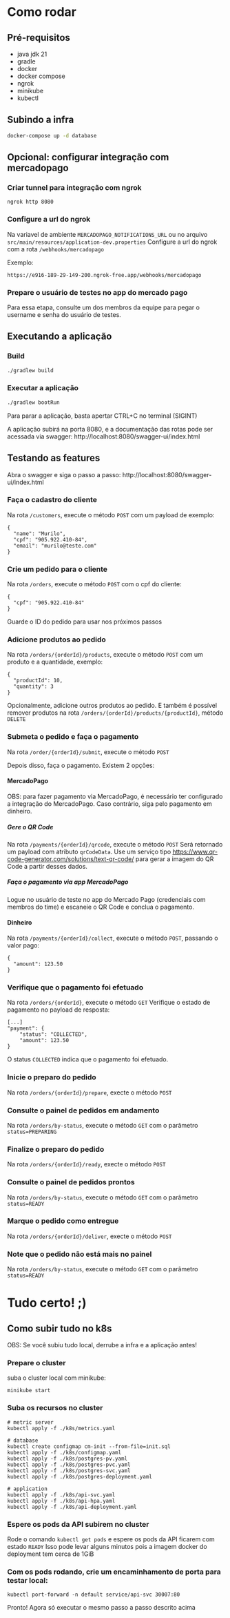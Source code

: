 # Como rodar

## Pré-requisitos

- java jdk 21
- gradle
- docker
- docker compose
- ngrok
- minikube
- kubectl

## Subindo a infra

```sh
docker-compose up -d database
```

## Opcional: configurar integração com mercadopago

### Criar tunnel para integração com ngrok
```
ngrok http 8080
```

### Configure a url do ngrok
Na variavel de ambiente `MERCADOPAGO_NOTIFICATIONS_URL` ou no arquivo `src/main/resources/application-dev.properties`
Configure a url do ngrok com a rota `/webhooks/mercadopago`

Exemplo:
```
https://e916-189-29-149-200.ngrok-free.app/webhooks/mercadopago
```

### Prepare o usuário de testes no app do mercado pago
Para essa etapa, consulte um dos membros da equipe para pegar o username e senha do usuário de testes.

## Executando a aplicação

### Build
```sh
./gradlew build
```

### Executar a aplicação
```sh
./gradlew bootRun
```
Para parar a aplicação, basta apertar CTRL+C no terminal (SIGINT)

A aplicação subirá na porta 8080, e a documentação das rotas pode ser acessada via swagger:
http://localhost:8080/swagger-ui/index.html

## Testando as features

Abra o swagger e siga o passo a passo:
http://localhost:8080/swagger-ui/index.html

### Faça o cadastro do cliente
Na rota `/customers`, execute o método `POST` com um payload de exemplo:
```
{
  "name": "Murilo",
  "cpf": "905.922.410-84",
  "email": "murilo@teste.com"
}
```

### Crie um pedido para o cliente
Na rota `/orders`, execute o método `POST` com o cpf do cliente:
```
{
  "cpf": "905.922.410-84"
}
```
Guarde o ID do pedido para usar nos próximos passos

### Adicione produtos ao pedido
Na rota `/orders/{orderId}/products`, execute o método `POST` com um produto e a quantidade, exemplo:
```
{
  "productId": 10,
  "quantity": 3
}
```

Opcionalmente, adicione outros produtos ao pedido. 
E também é possível remover produtos na rota `/orders/{orderId}/products/{productId}`, método `DELETE`

### Submeta o pedido e faça o pagamento
Na rota `/order/{orderId}/submit`, execute o método `POST`

Depois disso, faça o pagamento. Existem 2 opções:

#### MercadoPago

OBS: para fazer pagamento via MercadoPago, é necessário ter configurado a integração do MercadoPago. Caso contrário, siga pelo pagamento em dinheiro.

##### Gere o QR Code
Na rota `/payments/{orderId}/qrcode`, execute o método `POST`
Será retornado um payload com atributo `qrCodeData`. Use um serviço tipo https://www.qr-code-generator.com/solutions/text-qr-code/ para gerar a imagem do QR Code a partir desses dados.

##### Faça o pagamento via app MercadoPago
Logue no usuário de teste no app do Mercado Pago (credenciais com membros do time) e escaneie o QR Code e conclua o pagamento.

#### Dinheiro
Na rota `/payments/{orderId}/collect`, execute o método `POST`, passando o valor pago:
```
{
  "amount": 123.50
}
```

### Verifique que o pagamento foi efetuado
Na rota `/orders/{orderId}`, execute o método `GET`
Verifique o estado de pagamento no payload de resposta:

```
[...]
"payment": {
    "status": "COLLECTED",
    "amount": 123.50
}
```

O status `COLLECTED` indica que o pagamento foi efetuado.

### Inicie o preparo do pedido
Na rota `/orders/{orderId}/prepare`, execte o método `POST`

### Consulte o painel de pedidos em andamento
Na rota `/orders/by-status`, execute o método `GET` com o parâmetro `status=PREPARING`

### Finalize o preparo do pedido
Na rota `/orders/{orderId}/ready`, execte o método `POST`

### Consulte o painel de pedidos prontos
Na rota `/orders/by-status`, execute o método `GET` com o parâmetro `status=READY`

### Marque o pedido como entregue
Na rota `/orders/{orderId}/deliver`, execte o método `POST`

### Note que o pedido não está mais no painel
Na rota `/orders/by-status`, execute o método `GET` com o parâmetro `status=READY`

# Tudo certo! ;)

## Como subir tudo no k8s
OBS: Se você subiu tudo local, derrube a infra e a aplicação antes!

### Prepare o cluster
suba o cluster local com minikube:
```
minikube start
```

### Suba os recursos no cluster
```
# metric server
kubectl apply -f ./k8s/metrics.yaml

# database
kubectl create configmap cm-init --from-file=init.sql
kubectl apply -f ./k8s/configmap.yaml
kubectl apply -f ./k8s/postgres-pv.yaml
kubectl apply -f ./k8s/postgres-pvc.yaml
kubectl apply -f ./k8s/postgres-svc.yaml
kubectl apply -f ./k8s/postgres-deployment.yaml

# application
kubectl apply -f ./k8s/api-svc.yaml
kubectl apply -f ./k8s/api-hpa.yaml
kubectl apply -f ./k8s/api-deployment.yaml
```

### Espere os pods da API subirem no cluster
Rode o comando `kubectl get pods` e espere os pods da API ficarem com estado `READY`
Isso pode levar alguns minutos pois a imagem docker do deployment tem cerca de 1GiB

### Com os pods rodando, crie um encaminhamento de porta para testar local:
```
kubectl port-forward -n default service/api-svc 30007:80
```

Pronto! Agora só executar o mesmo passo a passo descrito acima
